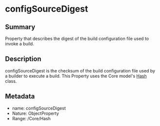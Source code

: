 <!-- Automatically generated by spec-parser v2.0.0 on 2024-01-08T22:20:56.273795+00:00 -->
<!-- SPDX-License-Identifier: Community-Spec-1.0 -->

# configSourceDigest

## Summary

Property that describes the digest of the build configuration file used to invoke a build.


## Description

configSourceDigest is the checksum of the build configuration file used by a builder to execute a build. This Property uses the Core model's [Hash](../../Core/Classes/Hash.md) class.


## Metadata

- name: configSourceDigest
- Nature: ObjectProperty
- Range: /Core/Hash




